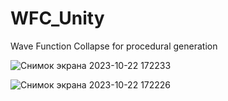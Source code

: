 # WFC_Unity
Wave Function Collapse for procedural generation

![Снимок экрана 2023-10-22 172233](https://github.com/RockyAZ/WFC_Unity/assets/33132543/5b253d34-d86f-4776-8765-a82bb1a523d1)

![Снимок экрана 2023-10-22 172226](https://github.com/RockyAZ/WFC_Unity/assets/33132543/967c0a4e-7df9-4a5a-887e-9dfb6b89dd07)
